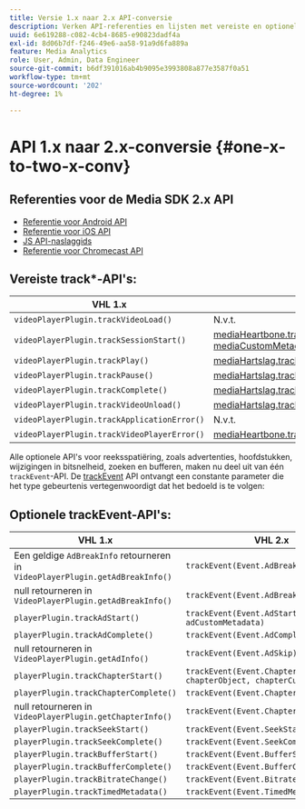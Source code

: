 ```yaml
---
title: Versie 1.x naar 2.x API-conversie
description: Verken API-referenties en lijsten met vereiste en optionele API's voor bijhouden voor 1.x- en 2.x-versie van de Media SDK.
uuid: 6e619288-c082-4cb4-8685-e90823dadf4a
exl-id: 8d06b7df-f246-49e6-aa58-91a9d6fa889a
feature: Media Analytics
role: User, Admin, Data Engineer
source-git-commit: b6df391016ab4b9095e3993808a877e3587f0a51
workflow-type: tm+mt
source-wordcount: '202'
ht-degree: 1%

---
```


# API 1.x naar 2.x-conversie {#one-x-to-two-x-conv}

## Referenties voor de Media SDK 2.x API

* [Referentie voor Android API](https://adobe-marketing-cloud.github.io/media-sdks/reference/android/index.html)
* [Referentie voor iOS API](https://adobe-marketing-cloud.github.io/media-sdks/reference/ios/index.html)
* [JS API-naslaggids](https://adobe-marketing-cloud.github.io/media-sdks/reference/javascript/index.html)
* [Referentie voor Chromecast API](https://adobe-marketing-cloud.github.io/media-sdks/reference/chromecast/index.html)

## Vereiste track*-API&#39;s:

|  VHL 1.x  | VHL 2.x |
|---|---|
| `videoPlayerPlugin.trackVideoLoad()` | N.v.t. |
| `videoPlayerPlugin.trackSessionStart()` | [mediaHeartbone.trackSessionStart(mediaObject, mediaCustomMetadata)](https://adobe-marketing-cloud.github.io/media-sdks/reference/javascript/MediaHeartbeat.html#trackSessionStart) |
| `videoPlayerPlugin.trackPlay()` | [mediaHartslag.trackPlay()](https://adobe-marketing-cloud.github.io/media-sdks/reference/javascript/MediaHeartbeat.html#trackPlay) |
| `videoPlayerPlugin.trackPause()` | [mediaHartslag.trackPause()](https://adobe-marketing-cloud.github.io/media-sdks/reference/javascript/MediaHeartbeat.html#trackPause) |
| `videoPlayerPlugin.trackComplete()` | [mediaHartslag.trackComplete()](https://adobe-marketing-cloud.github.io/media-sdks/reference/javascript/MediaHeartbeat.html#trackComplete) |
| `videoPlayerPlugin.trackVideoUnload()` | [mediaHartslag.trackSessionEnd()](https://adobe-marketing-cloud.github.io/media-sdks/reference/javascript/MediaHeartbeat.html#trackSessionEnd) |
| `videoPlayerPlugin.trackApplicationError()` | N.v.t. |
| `videoPlayerPlugin.trackVideoPlayerError()` | [mediaHeartbone.trackError()](https://adobe-marketing-cloud.github.io/media-sdks/reference/javascript/MediaHeartbeat.html#trackError) |

Alle optionele API&#39;s voor reeksspatiëring, zoals advertenties, hoofdstukken, wijzigingen in bitsnelheid, zoeken en bufferen, maken nu deel uit van één `trackEvent`-API. De [trackEvent](https://adobe-marketing-cloud.github.io/media-sdks/reference/javascript/MediaHeartbeat.html#trackEvent) API ontvangt een constante parameter die het type gebeurtenis vertegenwoordigt dat het bedoeld is te volgen:

## Optionele trackEvent-API&#39;s:

| VHL 1.x | VHL 2.x |
|---|---|
| Een geldige `AdBreakInfo` retourneren in `VideoPlayerPlugin.getAdBreakInfo()` | `trackEvent(Event.AdBreakStart)` |
| null retourneren in `VideoPlayerPlugin.getAdBreakInfo()` | `trackEvent(Event.AdBreakComplete)` |
| `playerPlugin.trackAdStart()` | `trackEvent(Event.AdStart, adObject, adCustomMetadata)` |
| `playerPlugin.trackAdComplete()` | `trackEvent(Event.AdComplete)` |
| null retourneren in `VideoPlayerPlugin.getAdInfo()` | `trackEvent(Event.AdSkip)` |
| `playerPlugin.trackChapterStart()` | `trackEvent(Event.ChapterStart, chapterObject, chapterCustomMetadata)` |
| `playerPlugin.trackChapterComplete()` | `trackEvent(Event.ChapterComplete)` |
| null retourneren in `VideoPlayerPlugin.getChapterInfo()` | `trackEvent(Event.ChapterSkip)` |
| `playerPlugin.trackSeekStart()` | `trackEvent(Event.SeekStart)` |
| `playerPlugin.trackSeekComplete()` | `trackEvent(Event.SeekComplete)` |
| `playerPlugin.trackBufferStart()` | `trackEvent(Event.BufferStart)` |
| `playerPlugin.trackBufferComplete()` | `trackEvent(Event.BufferComplete)` |
| `playerPlugin.trackBitrateChange()` | `trackEvent(Event.BitrateChange)` |
| `playerPlugin.trackTimedMetadata()` | `trackEvent(Event.TimedMetadataUpdate)` |

